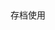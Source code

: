 ## 

存档使用



<xVideo xSrc="//player.bilibili.com/player.html?isOutside=true&aid=872455192&bvid=BV1LN4y1d73u&cid=1238932042&p=1" scrolling="no" border="0" frameborder="no" framespacing="0"  xTitle="《无人深空》存档使用"/>

